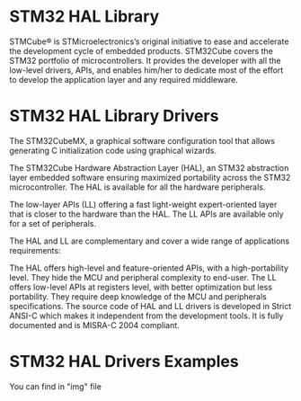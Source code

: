 # STM32 HAL Library
STMCube® is STMicroelectronics’s original initiative to ease and accelerate the development cycle of embedded products. STM32Cube covers the STM32 portfolio of microcontrollers.
It provides the developer with all the low-level drivers, APIs, and enables him/her to dedicate most of the effort to develop the application layer and any required middleware.
# STM32 HAL Library Drivers
The STM32CubeMX, a graphical software configuration tool that allows generating C initialization code using graphical wizards.

The STM32Cube Hardware Abstraction Layer (HAL), an STM32 abstraction layer embedded software ensuring maximized portability across the STM32 microcontroller. The HAL is available for all the hardware peripherals.

The low-layer APIs (LL) offering a fast light-weight expert-oriented layer that is closer to the hardware than the HAL. The LL APIs are available only for a set of peripherals.

The HAL and LL are complementary and cover a wide range of applications requirements:

The HAL offers high-level and feature-oriented APIs, with a high-portability level. They hide the MCU and peripheral complexity to end-user.
The LL offers low-level APIs at registers level, with better optimization but less portability. They require deep knowledge of the MCU and peripherals specifications.
The source code of HAL and LL drivers is developed in Strict ANSI-C which makes it independent from the development tools. It is fully documented and is MISRA-C 2004 compliant.
# STM32 HAL Drivers Examples
You can find in "img" file
